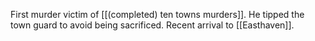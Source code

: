 First murder victim of  [[(completed) ten towns murders]]. He tipped the town guard to avoid being sacrificed. Recent arrival to [[Easthaven]].